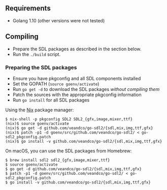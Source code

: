 ## Requirements

* Golang 1.10 (other versions were not tested)

## Compiling

* Prepare the SDL packages as described in the section below.
* Run the `./build` script.

### Preparing the SDL packages

* Ensure you have pkgconfig and all SDL components installed
* Set the GOPATH (`source goenv/activate`)
* Run `go get -d` to download the SDL packages *without compiling them*
* Patch the sources with the appropriate pkgconfig information
* Run `go install` for all SDL packages

Using the [Nix](https://nixos.org/nix/manual/) package manager:

```
$ nix-shell -p pkgconfig SDL2 SDL2_{gfx,image,mixer,ttf}
(nix)$ source goenv/activate
(nix)$ go get -d github.com/veandco/go-sdl2/{sdl,mix,img,ttf,gfx}
(nix)$ patch -p1 -d goenv/src/github.com/veandco/go-sdl2/ < go-sdl2_pkgconfig.patch
(nix)$ go install -v github.com/veandco/go-sdl2/{sdl,mix,img,ttf,gfx}
```

On macOS, you can use the SDL packages from Homebrew:

```
$ brew install sdl2 sdl2_{gfx,image,mixer,ttf}
$ source goenv/activate
$ go get -d github.com/veandco/go-sdl2/{sdl,mix,img,ttf,gfx}
$ patch -p1 -d goenv/src/github.com/veandco/go-sdl2/ < go-sdl2_pkgconfig.patch
$ go install -v github.com/veandco/go-sdl2/{sdl,mix,img,ttf,gfx}
```
